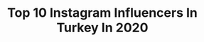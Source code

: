 ---
title: Top 10 Instagram Influencers In Turkey In 2020
description: >-
  Find top Instagram influencers in Turkey in 2020. Most popular hashtags: #evdekal #ke #tbt #foryou.
platform: Instagram
profiles:
  - username: "ladyhavucellaa"
    fullname: >-
      
    location: "Turkey"
    followers: 61917
    engagement: 728
    commentsToLikes: 0.074911
    id: ck8wexmebes0m0j7811trsq55
    verified: false
    hashtags: "#bubirdeneme, #titizde, #kan, #mertkocak"
  - username: "ugurrbay"
    fullname: >-
      
    location: "Turkey"
    followers: 324468
    engagement: 1089
    commentsToLikes: 0.080307
    id: ck602hb1bhe3l0i14yvd2gnba
    verified: false
    hashtags: "#altin, #altinkolye, #cekilisvar, #firsat"
  - username: "bayan.32dis"
    fullname: >-
      Ebru Güneş 🎩
    location: "Turkey"
    followers: 126365
    engagement: 668
    commentsToLikes: 0.042314
    id: ck8wf3d9kf29r0j78lneszht1
    verified: false
    hashtags: "#ohadoymad, #fyp, #evindekalt, #anasayfa"
  - username: "batuuzy"
    fullname: >-
      Batuhan Cengiz 💎
    location: "Turkey"
    followers: 7598
    engagement: 1591
    commentsToLikes: 0.243674
    id: ck8wf9tpjfduu0j78rpl0qxj3
    verified: false
    hashtags: "#actingwar, #foryoupage, #izmir, #takipetkinli"
  - username: "onewaythreetickets"
    fullname: >-
      AYLİN▪️Travel Blog
    location: "Turkey"
    followers: 6177
    engagement: 1583
    commentsToLikes: 0.102114
    id: ck8t941jcmw040j78xqjh4bm7
    verified: false
    hashtags: "#onewayitaly, #omewayfrance, #kap, #schengencountry"
  - username: "simlipullu"
    fullname: >-
      Simay Çetinkaya Pullu
    location: "Turkey"
    followers: 5120
    engagement: 2198
    commentsToLikes: 0.131060
    id: ck8t3cgo62qsy0j78b6gwj87u
    verified: false
    hashtags: "#geziyorum, #pazarkeyfi, #traveling, #stayhome"
  - username: "mustafacaglaa"
    fullname: >-
      Mustafa Çağla Seçkin
    location: "Turkey"
    followers: 15692
    engagement: 1401
    commentsToLikes: 0.153348
    id: ck6ucddlaexuk0j71o2zuyu2t
    verified: false
    hashtags: "#threemonthsold, #baby, #tbt, #evdekal"
  - username: "ezgiiozturkk1"
    fullname: >-
      Ezgi Öztürk
    location: "Turkey"
    followers: 21456
    engagement: 934
    commentsToLikes: 0.184404
    id: ck6typupd55vt0j71zkx82p3w
    verified: false
    hashtags: "#makeupparty, #makeuplover, #makeuplook, #makeuplovers"
  - username: "hazretiyasuo"
    fullname: >-
      Mustafa YAVUZ
    location: "Turkey"
    followers: 627558
    engagement: 875
    commentsToLikes: 0.082471
    id: ck6tkjcbm4thw0j71s48ta2p6
    verified: true
    hashtags: "#altin, #altinkolye, #cekilis, #cekiliszamani"
  - username: "hakki_alkan"
    fullname: >-
      Hakkı Alkan
    location: "Turkey"
    followers: 197894
    engagement: 646
    commentsToLikes: 0.309967
    id: ck5zvc1ra3y7c0i14cjpilo1u
    verified: true
    hashtags: "#365gunkadinlargunu, #tbt, #rome, #cowabunga"
cities:
  - name: Istanbul
    link: /instagram/turkey/istanbul
  - name: Ankara
    link: /instagram/turkey/ankara
  - name: Izmir
    link: /instagram/turkey/izmir
  - name: Konya
    link: /instagram/turkey/konya
---